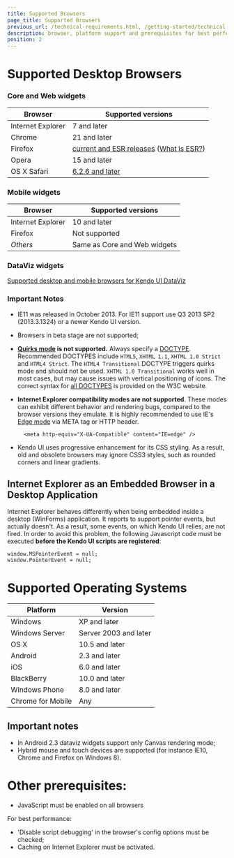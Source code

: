```yaml
---
title: Supported Browsers
page_title: Supported Browsers
previous_url: /technical-requirements.html, /getting-started/technical-requirements
description: browser, platform support and prerequisites for best performance when working with Kendo UI.
position: 2
---
```


# Supported Desktop Browsers

### Core and Web widgets
| Browser           | Supported versions
| ---               | ---
| Internet Explorer | 7 and later
| Chrome            | 21 and later
| Firefox           | [current and ESR releases](https://en.wikipedia.org/wiki/History_of_Firefox#Release_history) ([What is ESR?](https://www.mozilla.org/en-US/firefox/organizations/faq/))
| Opera             | 15 and later
| OS X Safari       | [6.2.6 and later](https://en.wikipedia.org/wiki/Safari_version_history#Mac)

### Mobile widgets
| Browser           | Supported versions
| ---               | ---
| Internet Explorer | 10 and later
| Firefox           | Not supported
| _Others_          | Same as Core and Web widgets

### DataViz widgets

[Supported desktop and mobile browsers for Kendo UI DataViz](/dataviz/supported-browsers)

### Important Notes

* IE11 was released in October 2013. For IE11 support use Q3 2013 SP2 (2013.3.1324) or a newer Kendo UI version.
* Browsers in beta stage are not supported;
* **[Quirks mode](http://www.quirksmode.org/css/quirksmode.html) is not supported.** Always specify a [DOCTYPE](http://reference.sitepoint.com/html/doctypes).
Recommended DOCTYPES include `HTML5`, `XHTML 1.1`, `XHTML 1.0 Strict` and `HTML4 Strict`. The `HTML4 Transitional` DOCTYPE triggers quirks mode and should not be used.
`XHTML 1.0 Transitional` works well in most cases, but may cause issues with vertical positioning of icons.
The correct syntax for [all DOCTYPES](http://www.w3.org/QA/2002/04/valid-dtd-list.html) is provided on the W3C website.
* **Internet Explorer compatibility modes are not supported**. These modes can exhibit different behavior and rendering bugs, compared to the browser versions they emulate.
It is highly recommended to use IE's [Edge mode](http://blogs.msdn.com/b/ie/archive/2010/06/16/ie-s-compatibility-features-for-site-developers.aspx) via META tag or HTTP header.

        <meta http-equiv="X-UA-Compatible" content="IE=edge" />

* Kendo UI uses progressive enhancement for its CSS styling. As a result, old and obsolete browsers may ignore CSS3 styles, such as rounded corners and linear gradients.

## Internet Explorer as an Embedded Browser in a Desktop Application

Internet Explorer behaves differently when being embedded inside a desktop (WinForms) application. It reports to support pointer events, but actually doesn't.
As a result, some events, on which Kendo UI relies, are not fired. In order to avoid this problem, the following Javascript code must be executed
**before the Kendo UI scripts are registered**:

    window.MSPointerEvent = null;
    window.PointerEvent = null;

# Supported Operating Systems

| Platform          | Version
| ---               | ---
| Windows           | XP and later
| Windows Server    | Server 2003 and later
| OS X              | 10.5 and later
| Android           | 2.3 and later
| iOS               | 6.0 and later
| BlackBerry        | 10.0 and later
| Windows Phone     | 8.0 and later
| Chrome for Mobile | Any

## Important notes

* In Android 2.3 dataviz widgets support only Canvas rendering mode;
* Hybrid mouse and touch devices are supported (for instance IE10, Chrome and Firefox on Windows 8).

# Other prerequisites:

* JavaScript must be enabled on all browsers

For best performance:

* 'Disable script debugging' in the browser's config options must be checked;
* Caching on Internet Explorer must be activated.
